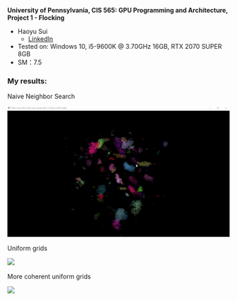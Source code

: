 **University of Pennsylvania, CIS 565: GPU Programming and Architecture,
Project 1 - Flocking**

* Haoyu Sui
  	* [LinkedIn](http://linkedin.com/in/haoyu-sui-721284192)
* Tested on: Windows 10, i5-9600K @ 3.70GHz 16GB, RTX 2070 SUPER 8GB 
* SM：7.5

### My results:

Naive Neighbor Search

![](images/naive.gif)

Uniform grids

![](images/uniform_grid.gif)

More coherent uniform grids

![](images/coherent_uniform_grid.gif)
